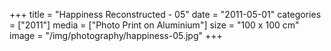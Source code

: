 +++
title = "Happiness Reconstructed - 05"
date = "2011-05-01"
categories = ["2011"]
media = ["Photo Print on Aluminium"]
size = "100 x 100 cm"
image = "/img/photography/happiness-05.jpg"
+++
